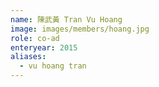 ```yaml
---
name: 陳武黃 Tran Vu Hoang 
image: images/members/hoang.jpg 
role: co-ad
enteryear: 2015
aliases:
  - vu hoang tran
---
```

